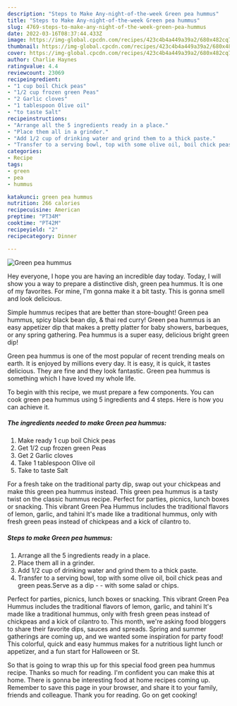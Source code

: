 ```yaml
---
description: "Steps to Make Any-night-of-the-week Green pea hummus"
title: "Steps to Make Any-night-of-the-week Green pea hummus"
slug: 4769-steps-to-make-any-night-of-the-week-green-pea-hummus
date: 2022-03-16T08:37:44.433Z
image: https://img-global.cpcdn.com/recipes/423c4b4a449a39a2/680x482cq70/green-pea-hummus-recipe-main-photo.jpg
thumbnail: https://img-global.cpcdn.com/recipes/423c4b4a449a39a2/680x482cq70/green-pea-hummus-recipe-main-photo.jpg
cover: https://img-global.cpcdn.com/recipes/423c4b4a449a39a2/680x482cq70/green-pea-hummus-recipe-main-photo.jpg
author: Charlie Haynes
ratingvalue: 4.4
reviewcount: 23069
recipeingredient:
- "1 cup boil Chick peas"
- "1/2 cup frozen green Peas"
- "2 Garlic cloves"
- "1 tablespoon Olive oil"
- "to taste Salt"
recipeinstructions:
- "Arrange all the 5 ingredients ready in a place."
- "Place them all in a grinder."
- "Add 1/2 cup of drinking water and grind them to a thick paste."
- "Transfer to a serving bowl, top with some olive oil, boil chick peas and green peas.Serve as a dip   with some salad or chips."
categories:
- Recipe
tags:
- green
- pea
- hummus

katakunci: green pea hummus 
nutrition: 266 calories
recipecuisine: American
preptime: "PT34M"
cooktime: "PT42M"
recipeyield: "2"
recipecategory: Dinner

---
```



![Green pea hummus](https://img-global.cpcdn.com/recipes/423c4b4a449a39a2/680x482cq70/green-pea-hummus-recipe-main-photo.jpg)

Hey everyone, I hope you are having an incredible day today. Today, I will show you a way to prepare a distinctive dish, green pea hummus. It is one of my favorites. For mine, I'm gonna make it a bit tasty. This is gonna smell and look delicious.

Simple hummus recipes that are better than store-bought! Green pea hummus, spicy black bean dip, &amp; thai red curry! Green pea hummus is an easy appetizer dip that makes a pretty platter for baby showers, barbeques, or any spring gathering. Pea hummus is a super easy, delicious bright green dip!

Green pea hummus is one of the most popular of recent trending meals on earth. It is enjoyed by millions every day. It is easy, it is quick, it tastes delicious. They are fine and they look fantastic. Green pea hummus is something which I have loved my whole life.


To begin with this recipe, we must prepare a few components. You can cook green pea hummus using 5 ingredients and 4 steps. Here is how you can achieve it.

<!--inarticleads1-->

##### The ingredients needed to make Green pea hummus:

1. Make ready 1 cup boil Chick peas
1. Get 1/2 cup frozen green Peas
1. Get 2 Garlic cloves
1. Take 1 tablespoon Olive oil
1. Take to taste Salt


For a fresh take on the traditional party dip, swap out your chickpeas and make this green pea hummus instead. This green pea hummus is a tasty twist on the classic hummus recipe. Perfect for parties, picnics, lunch boxes or snacking. This vibrant Green Pea Hummus includes the traditional flavors of lemon, garlic, and tahini It&#39;s made like a traditional hummus, only with fresh green peas instead of chickpeas and a kick of cilantro to. 

<!--inarticleads2-->

##### Steps to make Green pea hummus:

1. Arrange all the 5 ingredients ready in a place.
1. Place them all in a grinder.
1. Add 1/2 cup of drinking water and grind them to a thick paste.
1. Transfer to a serving bowl, top with some olive oil, boil chick peas and green peas.Serve as a dip -  -  with some salad or chips.


Perfect for parties, picnics, lunch boxes or snacking. This vibrant Green Pea Hummus includes the traditional flavors of lemon, garlic, and tahini It&#39;s made like a traditional hummus, only with fresh green peas instead of chickpeas and a kick of cilantro to. This month, we&#39;re asking food bloggers to share their favorite dips, sauces and spreads. Spring and summer gatherings are coming up, and we wanted some inspiration for party food! This colorful, quick and easy hummus makes for a nutritious light lunch or appetizer, and a fun start for Halloween or St. 

So that is going to wrap this up for this special food green pea hummus recipe. Thanks so much for reading. I'm confident you can make this at home. There is gonna be interesting food at home recipes coming up. Remember to save this page in your browser, and share it to your family, friends and colleague. Thank you for reading. Go on get cooking!
